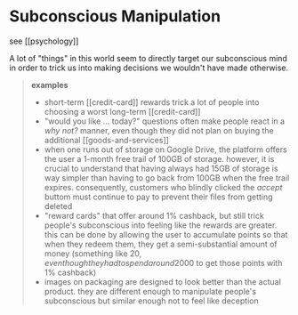 # Subconscious Manipulation

see [[psychology]]

A lot of "things" in this world seem to directly target our subconscious mind in order to trick us into making decisions we wouldn't have made otherwise.

> **examples**
>
> - short-term [[credit-card]] rewards trick a lot of people into choosing a worst long-term [[credit-card]]
> - "would you like ... today?" questions often make people react in a _why not?_ manner, even though they did not plan on buying the additional [[goods-and-services]]
> - when one runs out of storage on Google Drive, the platform offers the user a 1-month free trail of 100GB of storage. however, it is crucial to understand that having always had 15GB of storage is way simpler than having to go back from 100GB when the free trail expires. consequently, customers who blindly clicked the _accept_ buttom must continue to pay to prevent their files from getting deleted
> - "reward cards" that offer around 1% cashback, but still trick people's subconscious into feeling like the rewards are greater. this can be done by allowing the user to accumulate points so that when they redeem them, they get a semi-substantial amount of money (something like 20$, even though they had to spend around 2000$ to get those points with 1% cashback)
> - images on packaging are designed to look better than the actual product. they are different enough to manipulate people's subconscious but similar enough not to feel like deception
